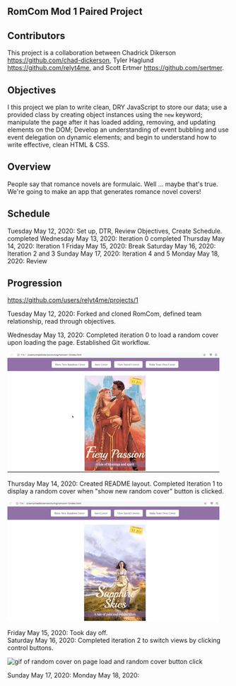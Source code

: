 ## RomCom Mod 1 Paired Project
## Contributors
This project is a collaboration between Chadrick Dikerson https://github.com/chad-dickerson, Tyler Haglund https://github.com/relyt4me, and Scott Ertmer https://github.com/sertmer.
## Objectives
I this project we plan to write clean, DRY JavaScript to store our data; use a provided class by creating object instances using the `new` keyword; manipulate the page after it has loaded adding, removing, and updating elements on the DOM; Develop an understanding of event bubbling and use event delegation on dynamic elements; and begin to understand how to write effective, clean HTML & CSS.
## Overview
People say that romance novels are formulaic. Well ... maybe that's true. We're going to make an app that generates romance novel covers!
## Schedule
Tuesday May 12, 2020: Set up, DTR, Review Objectives, Create Schedule. completed
Wednesday May 13, 2020: Iteration 0 completed
Thursday May 14, 2020: Iteration 1
Friday May 15, 2020: Break
Saturday May 16, 2020: Iteration 2 and 3
Sunday May 17, 2020: Iteration 4 and 5
Monday May 18, 2020: Review
## Progression
https://github.com/users/relyt4me/projects/1

Tuesday May 12, 2020: Forked and cloned RomCom, defined team relationship, read through objectives.

Wednesday May 13, 2020: Completed iteration 0 to load a random cover upon loading the page. Established Git workflow.

![gif of random cover on page load and click](/readmeAssets/refreshsmall.gif)   

Thursday May 14, 2020: Created README layout. Completed Iteration 1 to display a random cover when "show new random cover" button is clicked.   

![gif of random cover on page load and random cover button click](/readmeAssets/RandomCoverButton.gif)   

Friday May 15, 2020: Took day off.   
Saturday May 16, 2020: Completed iteration 2 to switch views by clicking control buttons.   

![gif of random cover on page load and random cover button click](/readmeAssets/iteration2.gif)

Sunday May 17, 2020:
Monday May 18, 2020:

